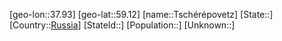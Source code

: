 ﻿---
location: [59.12,37.93]
type: City
tags:
- geo/City


SpocWebEntityId: 35030
isDeleted: false
confidential: public

---
[geo-lon::37.93]
[geo-lat::59.12]
[name::Tschérépovetz]
[State::]
[Country::[Russia](geo/Continent/Europe/Russia.md)]
[StateId::]
[Population::]
[Unknown::]

